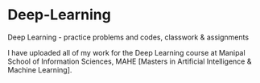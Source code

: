 # Deep-Learning

Deep Learning - practice problems and codes, classwork & assignments

I have uploaded all of my work for the Deep Learning course at Manipal School of Information Sciences, MAHE [Masters in Artificial Intelligence & Machine Learning].

